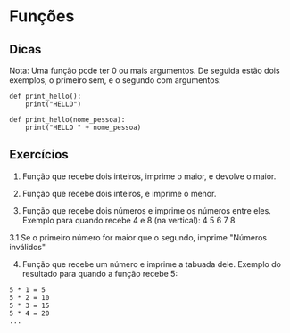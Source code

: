 # Funções

## Dicas 
Nota: Uma função pode ter 0 ou mais argumentos. De seguida estão dois exemplos, o primeiro sem, e o segundo com argumentos:

```
def print_hello():
    print("HELLO")
```

```
def print_hello(nome_pessoa):
    print("HELLO " + nome_pessoa)
```
## Exercícios

1. Função que recebe dois inteiros, imprime o maior, e devolve o maior.

2. Função que recebe dois inteiros, e imprime o menor.

3. Função que recebe dois números e imprime os números entre eles.
Exemplo para quando recebe 4 e 8 (na vertical): 4 5 6 7 8

3.1 Se o primeiro número for maior que o segundo, imprime "Números inválidos"

4. Função que recebe um número e imprime a tabuada dele.
Exemplo do resultado para quando a função recebe 5:
```
5 * 1 = 5
5 * 2 = 10
5 * 3 = 15
5 * 4 = 20
...
```